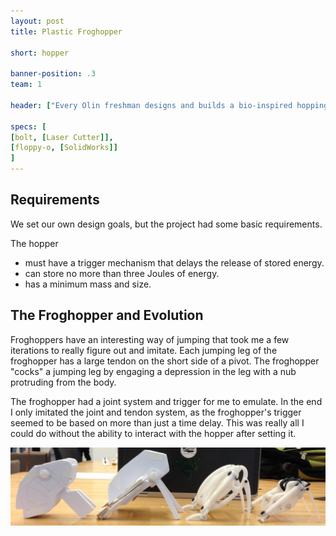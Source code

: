 ```yaml
---
layout: post
title: Plastic Froghopper

short: hopper 

banner-position: .3
team: 1

header: ["Every Olin freshman designs and builds a bio-inspired hopping toy.", "I really took the bio-inspiration to heart -- I wanted mine to look and jump just like a froghopper."]

specs: [
[bolt, [Laser Cutter]],
[floppy-o, [SolidWorks]]
]
---
```


## Requirements

We set our own design goals, but the project had some basic requirements.

The hopper
- must have a trigger mechanism that delays the release of stored energy.
- can store no more than three Joules of energy.
- has a minimum mass and size.



## The Froghopper and Evolution

Froghoppers have an interesting way of jumping that took me a few iterations to really figure out and imitate. Each jumping leg of the froghopper has a large tendon on the short side of a pivot. The froghopper "cocks" a jumping leg by engaging a depression in the leg with a nub protruding from the body. 

The froghopper had a joint system and trigger for me to emulate. In the end I only imitated the joint and tendon system, as the froghopper's trigger seemed to be based on more than just a time delay. This was really all I could do without the ability to interact with the hopper after setting it.

![The evolution](/img/hopper/evolution.jpg)

